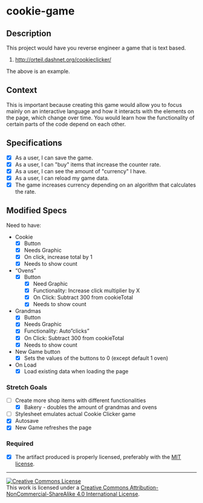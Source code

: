 # cookie-game

## Description

This project would have you reverse engineer a game that is text based. 

1. http://orteil.dashnet.org/cookieclicker/

The above is an example.

## Context

This is important because creating this game would allow you to focus mainly on an interactive language and how it interacts with the elements on the page, which change over time. You would learn how the functionality of certain parts of the code depend on each other. 

## Specifications
- [x] As a user, I can save the game.  
- [x] As a user, I can "buy" items that increase the counter rate.  
- [x] As a user, I can see the amount of "currency" I have.  
- [x] As a user, I can reload my game data.  
- [x] The game increases currency depending on an algorithm that calculates the rate.  

## Modified Specs
Need to have:
- Cookie
  - [x] Button
  - [x] Needs Graphic
  - [x] On click, increase total by 1
  - [x] Needs to show count
- “Ovens” 
  - [x] Button
	- [x] Need Graphic
	- [x] Functionality: Increase click multiplier by X
	- [x] On Click: Subtract 300 from cookieTotal
	- [x] Needs to show count
- Grandmas
	- [x] Button
	- [x] Needs Graphic
	- [x] Functionality: Auto”clicks”
	- [x] On Click: Subtract 300 from cookieTotal
	- [x] Needs to show count
- New Game button
	- [x] Sets the values of the buttons to 0 (except default 1 oven)
- On Load
  - [x] Load existing data when loading the page

### Stretch Goals
- [ ] Create more shop items with different functionalities
	- [x] Bakery - doubles the amount of grandmas and ovens
- [ ] Stylesheet emulates actual Cookie Clicker game
- [x] Autosave
- [x] New Game refreshes the page

### Required
- [x] The artifact produced is properly licensed, preferably with the [MIT license](https://opensource.org/licenses/MIT).

---

<!-- LICENSE -->

<a rel="license" href="http://creativecommons.org/licenses/by-nc-sa/4.0/"><img alt="Creative Commons License" style="border-width:0" src="https://i.creativecommons.org/l/by-nc-sa/4.0/80x15.png" /></a>
<br />This work is licensed under a <a rel="license" href="http://creativecommons.org/licenses/by-nc-sa/4.0/">Creative Commons Attribution-NonCommercial-ShareAlike 4.0 International License</a>.
